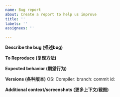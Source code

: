 ```yaml
---
name: Bug report
about: Create a report to help us improve
title: ''
labels: ''
assignees: ''

---
```


**Describe the bug (描述bug)**


**To Reproduce (复现方法)**


**Expected behavior (期望行为)**


**Versions (各种版本)**
OS:
Compiler:
branch:
commit id:

**Additional context/screenshots (更多上下文/截图)**

